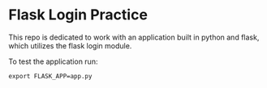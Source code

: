 # Flask Login Practice

This repo is dedicated to work with an application built in python and flask, which utilizes the flask login module.

To test the application run:

```
export FLASK_APP=app.py
```